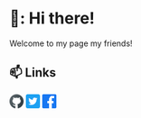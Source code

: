 
# 👋: Hi there!
Welcome to my page my friends!
              
## :mailbox: Links
<!-- [![name](link to image on GH)](link to your URL) -->
<!-- /assets/images/electrocat.png -->
[![Github](images/gh.png)](https://github.com/ivan100kg)
[![Twitter](images/tw.png)](https://twitter.com/Ivan100kg)
[![Facebook](images/fb.png)](https://facebook.com/profile.php?id=100007209557127)
